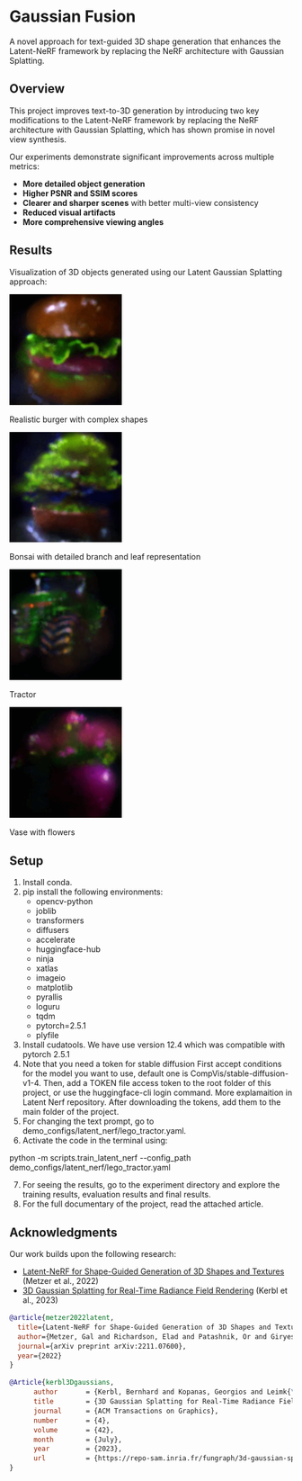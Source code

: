 # Gaussian Fusion

A novel approach for text-guided 3D shape generation that enhances the Latent-NeRF framework by replacing the NeRF architecture with Gaussian Splatting.

## Overview
This project improves text-to-3D generation by introducing two key modifications to the Latent-NeRF framework by replacing the NeRF architecture with Gaussian Splatting, which has shown promise in novel view synthesis.

Our experiments demonstrate significant improvements across multiple metrics:

- **More detailed object generation**  
- **Higher PSNR and SSIM scores**  
- **Clearer and sharper scenes** with better multi-view consistency  
- **Reduced visual artifacts**  
- **More comprehensive viewing angles**  

## Results
<div class="results-container">
  <p class="description">Visualization of 3D objects generated using our Latent Gaussian Splatting approach:</p>
  
  <div class="results-grid">
    <div class="result-item">
        <img src="burger.gif" alt="Tree visualization" width="200">
        <p>Realistic burger with complex shapes</p>
    </div>
    <div class="result-item">
        <img src="bonsai.gif" alt="Flowers visualization" width="200">
        <p>Bonsai with detailed branch and leaf representation</p>
    </div>
    <div class="result-item">
        <img src="tractor.gif" alt="Bonsai visualization" width="200">
        <p>Tractor</p>
    </div>
    <div class="result-item">
        <img src="vase.gif" alt="Tractor visualization" width="200">
        <p>Vase with flowers</p>
    </div>
</div>

## Setup
1. Install conda.
2. pip install the following environments:
    - opencv-python
    - joblib
    - transformers
    - diffusers
    - accelerate
    - huggingface-hub
    - ninja
    - xatlas
    - imageio
    - matplotlib
    - pyrallis
    - loguru
    - tqdm
    - pytorch=2.5.1
    - plyfile
  3. Install cudatools. We have use version 12.4 which was compatible with pytorch 2.5.1
  4. Note that you need a token for stable diffusion First accept conditions for the model you want to use, default one is CompVis/stable-diffusion-v1-4. Then, add a TOKEN file access token to the root folder of this project, or use the huggingface-cli login command. More explamaition in Latent Nerf repository. After downloading the tokens, add them to the main folder of the project.
  5. For changing the text prompt, go to demo_configs/latent_nerf/lego_tractor.yaml.
  6. Activate the code in the terminal using: 

python -m scripts.train_latent_nerf --config_path demo_configs/latent_nerf/lego_tractor.yaml

  7. For seeing the results, go to the experiment directory and explore the training results, evaluation results and final results.
  8. For the full documentary of the project, read the attached article.

## Acknowledgments
Our work builds upon the following research:

- [Latent-NeRF for Shape-Guided Generation of 3D Shapes and Textures](https://arxiv.org/abs/2211.07600) (Metzer et al., 2022)
- [3D Gaussian Splatting for Real-Time Radiance Field Rendering]([https://repo-sam.inria.fr/fungraph/3d-gaussian-splatting/3d_gaussian_splatting_high.pdf]) (Kerbl et al., 2023)


```bibtex
@article{metzer2022latent,
  title={Latent-NeRF for Shape-Guided Generation of 3D Shapes and Textures},
  author={Metzer, Gal and Richardson, Elad and Patashnik, Or and Giryes, Raja and Cohen-Or, Daniel},
  journal={arXiv preprint arXiv:2211.07600},
  year={2022}
}
```

```bibtex
@Article{kerbl3Dgaussians,
      author       = {Kerbl, Bernhard and Kopanas, Georgios and Leimk{\"u}hler, Thomas and Drettakis, George},
      title        = {3D Gaussian Splatting for Real-Time Radiance Field Rendering},
      journal      = {ACM Transactions on Graphics},
      number       = {4},
      volume       = {42},
      month        = {July},
      year         = {2023},
      url          = {https://repo-sam.inria.fr/fungraph/3d-gaussian-splatting/}
}
```




